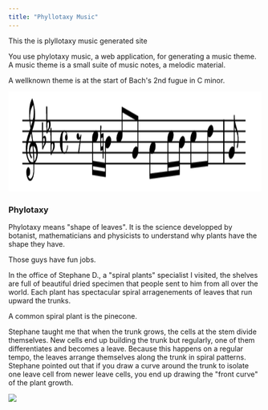 ```yaml
---
title: "Phyllotaxy Music"
---
```


This the is plyllotaxy music generated site

You use phylotaxy music, a web application, for 
generating a music
theme. A music theme is a small suite 
of music notes, a melodic material.

A wellknown theme is at the start of Bach's 2nd 
fugue in C minor.

<img src="./images/bach2ndFugue.png" style="height: 200px; width: auto;">

### Phylotaxy

Phylotaxy means "shape of leaves". 
It is the 
science developped by botanist, 
mathematicians and physicists 
to understand why plants
have the shape they have.

Those guys have fun jobs.

In the office of Stephane D.,
a "spiral plants" specialist I 
visited, the shelves are full of 
beautiful 
dried specimen that people 
sent to him
from all over the world. 
Each plant has spectacular
spiral arragenements of leaves
that run upward the trunks.

A common spiral plant is the pinecone.

Stephane taught me that when 
the trunk grows, 
the cells
at the stem divide themselves. New cells
 end up building
the trunk but regularly, 
one of them differentiates and
becomes a leave. 
Because this happens on a regular tempo, 
the leaves arrange themselves along 
the trunk
in spiral patterns. 
Stephane pointed out that if you draw
a curve around the trunk to isolate 
one leave cell from
newer leave cells, you end up drawing 
the "front curve"
of the plant growth.

<img src="./images/image1.svg" style="height: 200px; width: auto;">

			